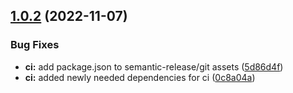 ## [1.0.2](https://github.com/bloc-state/state/compare/v1.0.1...v1.0.2) (2022-11-07)


### Bug Fixes

* **ci:** add package.json to semantic-release/git assets ([5d86d4f](https://github.com/bloc-state/state/commit/5d86d4fcd55552c411916269cbd2db41204d4a29))
* **ci:** added newly needed dependencies for ci ([0c8a04a](https://github.com/bloc-state/state/commit/0c8a04adf58d51faf5e4745fe47eebf5b45a5e27))
